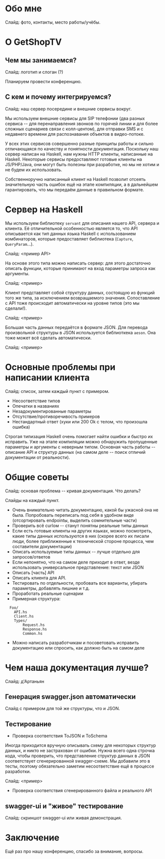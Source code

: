 Обо мне
===

Cлайд: фото, контакты, место работы/учёбы.

О GetShopTV
===

Чем мы занимаемся?
---

Слайд: логотип и слоган (?)

Планируем провести конференцию.

С кем и почему интегрируемся?
---

Слайд: наш сервер посередине и внешние сервисы вокруг.

Мы используем внешние сервисы для SIP телефонии (два разных сервиса -- для
перенаправления звонков по горячей линии и для более сложных сценариев связи
с колл-центом), для отправки SMS и с недавнего времени для распознавания
объектов в видео-потоке.

У всех этих сервисов совершенно разные принципы работы и сильно отличающаяся
по качеству и понятности документация. Поскольку наш сервер написан на
Haskell, нам нужны HTTP клиенты, написанные на Haskell. Некоторые сервисы
предоставляют готовые клиенты на JS/PHP/Java, они могут быть полезны
при разработке, но мы не хотим и не будем их использовать.

Собственноручно написанный клиент на Haskell позволит отсеять значительную
часть ошибок ещё на этапе компиляции, а в дальнейшем гарантировать, что
мы передаём данные в правильном формате.

Сервер на Haskell
===

Мы используем библиотеку `servant` для описания нашего API, сервера и клиента.
Её отличительной особенностью является то, что API описывается как тип
данных языка Haskell с использованием комбинаторов, которые предоставляет
библиотека (`Capture`, `QueryParam`...).

Слайд: <пример API>

На основе этого типа можно написать сервер: для этого достаточно описать
функции, которые принимают на вход параметры запроса как аргументы.

Слайд: <пример>

Клиент представляет собой структуру данных, состоящую из функций того же
типа, за исключением возвращаемого значения. Сопоставление с API тоже
происходит автоматически на уровне типов (это мы сделали!).

Слайд: <пример>

Большая часть данных передаётся в формате JSON. Для перевода произвольной
структуры в JSON используется библиоткека `aeson`. Она тоже может всё сделать
автоматически.

Слайд: <пример>

Основные проблемы при написании клиента
===

Слайд: список, затем каждый пункт с примером.

- Несоответствие типов
- Опечатки в названиях
- Незадокументированные параметры
- Отсутствие/противоречивость примеров
- Нестандартный ответ (хуки или 200 Ok с телом, что произошла ошибка)

Строгая типизация Haskell очень помогает найти ошибки и быстро их исправить.
Уже на этапе компиляции можно обнаружить пропущенные параметры и аргументы
с неверным типом. Основная часть работы -- описание API и структур данных
(на самом деле -- поиск отличий документации от реальности).

Общие советы
===

Слайд: основая проблема -- кривая документация. Что делать?

Слайды на каждый пункт.
- Очень внимательно читать документацию, какой бы ужасной она не была.
  Попробовать переписать под себя в удобном виде (отсортировать endpointы,
  выделить сомнительные части)
- Проверить всё curlом -- станут понятны реальные типы данных
- Если есть готовые клиенты на других языках, можно посмотреть, какие типы
  данных используются в них (скорее всего их писали люди, более приближенные
  к технической стороне процесса, чем составители документации)
- Описать используемые типы данных -- лучше отдельно для запросов/ответов
- Если непонятно, что на самом деле приходит в ответ, везде использовать
  универсальное представление: текст или JSON
- Описать [часть] API
- Описать клиента для API.
- Тестировать по отдельности, пробовать все варианты, убирать параметры,
  добавлять лишние и т.д.
- Проработать реальные сценарии
- Примерная структура:

```
  Foo/
    API.hs
    Client.hs
    Types/
        Request.hs
        Response.hs
        Common.hs
```

- Можно написать разработчикам и посоветовать исправить документацию или
  спросить, как должно быть на самом деле

Чем наша документация лучше?
===

Слайд: д'Артаньян

Генерация swagger.json автоматически
---

Слайд с примером для той же структуры, что и JSON.

Тестирование
---

- Проверка соответствия ToJSON и ToSchema

Иногда приходится вручную описывать схему для некоторых структур данных, и
никто не застрахован от ошибки.
Нужна всего одна строчка кода, чтобы проверить, что представление структур
данных в JSON соответствует сгенерированной swagger-схеме. Мы добавили это
в тесты, поэтому обязательно заметим несоответствие ещё в процессе разработки.

Слайд: <пример>

- Проверка соответствия сгенерированного файла и реального API


swagger-ui и "живое" тестирование
---

Слайд: скриншот swagger-ui или живая демонстрация.

Заключение
===

Ещё раз про нашу конференцию, спасибо за внимание, вопросы.

